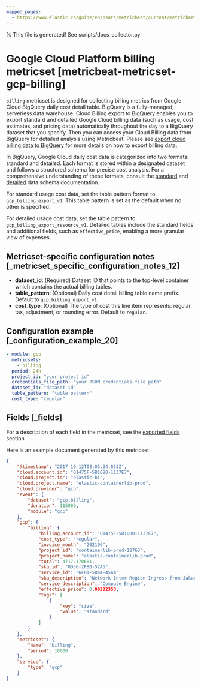 ```yaml
---
mapped_pages:
  - https://www.elastic.co/guide/en/beats/metricbeat/current/metricbeat-metricset-gcp-billing.html
---
```


% This file is generated! See scripts/docs_collector.py

# Google Cloud Platform billing metricset [metricbeat-metricset-gcp-billing]

`billing` metricset is designed for collecting billing metrics from Google Cloud BigQuery daily cost detail table. BigQuery is a fully-managed, serverless data warehouse. Cloud Billing export to BigQuery enables you to export standard and detailed Google Cloud billing data (such as usage, cost estimates, and pricing data) automatically throughout the day to a BigQuery dataset that you specify. Then you can access your Cloud Billing data from BigQuery for detailed analysis using Metricbeat. Please see [export cloud billing data to BigQuery](https://cloud.google.com/billing/docs/how-to/export-data-bigquery) for more details on how to export billing data.

In BigQuery, Google Cloud daily cost data is categorized into two formats: standard and detailed. Each format is stored within a designated dataset and follows a structured schema for precise cost analysis. For a comprehensive understanding of these formats, consult the [ standard](https://cloud.google.com/billing/docs/how-to/export-data-bigquery-tables/standard-usage#standard-usage-cost-data-schema) and [ detailed](https://cloud.google.com/billing/docs/how-to/export-data-bigquery-tables/detailed-usage#detailed-usage-cost-data-schema) data schema documentation.

For standard usage cost data, set the table pattern format to `gcp_billing_export_v1`. This table pattern is set as the default when no other is specified.

For detailed usage cost data, set the table pattern to `gcp_billing_export_resource_v1`. Detailed tables include the standard fields and additional fields, such as `effective_price`, enabling a more granular view of expenses.


## Metricset-specific configuration notes [_metricset_specific_configuration_notes_12]

* **dataset_id**: (Required) Dataset ID that points to the top-level container which contains the actual billing tables.
* **table_pattern**: (Optional) Daily cost detail billing table name prefix. Default to `gcp_billing_export_v1`.
* **cost_type**: (Optional) The type of cost this line item represents: regular, tax, adjustment, or rounding error. Default to `regular`.


## Configuration example [_configuration_example_20]

```yaml
- module: gcp
  metricsets:
    - billing
  period: 24h
  project_id: "your project id"
  credentials_file_path: "your JSON credentials file path"
  dataset_id: "dataset id"
  table_pattern: "table pattern"
  cost_type: "regular"
```

## Fields [_fields]

For a description of each field in the metricset, see the [exported fields](/reference/metricbeat/exported-fields-gcp.md) section.

Here is an example document generated by this metricset:

```json
{
    "@timestamp": "2017-10-12T08:05:34.853Z",
    "cloud.account.id": "01475F-5B1080-1137E7",
    "cloud.project.id": "elastic-bi",
    "cloud.project.name": "elastic-containerlib-prod",
    "cloud.provider": "gcp",
    "event": {
        "dataset": "gcp.billing",
        "duration": 115000,
        "module": "gcp"
    },
    "gcp": {
        "billing": {
            "billing_account_id": "01475F-5B1080-1137E7",
            "cost_type": "regular",
            "invoice_month": "202106",
            "project_id": "containerlib-prod-12763",
            "project_name": "elastic-containerlib-prod",
            "total": 4717.170681,
            "sku_id": "0D56-2F80-52A5",
            "service_id": "6F81-5844-456A",
            "sku_description": "Network Inter Region Ingress from Jakarta to Americas",
            "service_description": "Compute Engine",
            "effective_price": 0.00292353,
            "tags": [
                {
                    "key": "size",
                    "value": "standard"
                }
            ]
        }
    },
    "metricset": {
        "name": "billing",
        "period": 10000
    },
    "service": {
        "type": "gcp"
    }
}
```
